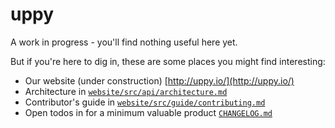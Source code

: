 # uppy

A work in progress - you'll find nothing useful here yet.

But if you're here to dig in, these are some places you might find interesting:

 - Our website (under construction) [http://uppy.io/](http://uppy.io/)
 - Architecture in [`website/src/api/architecture.md`](website/src/api/architecture.md)
 - Contributor's guide in [`website/src/guide/contributing.md`](website/src/guide/contributing.md)
 - Open todos in for a minimum valuable product [`CHANGELOG.md`](CHANGELOG.md#todo)
